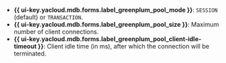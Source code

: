 
* **{{ ui-key.yacloud.mdb.forms.label_greenplum_pool_mode }}**: `SESSION` (default) or `TRANSACTION`.
* **{{ ui-key.yacloud.mdb.forms.label_greenplum_pool_size }}**: Maximum number of client connections.
* **{{ ui-key.yacloud.mdb.forms.label_greenplum_pool_client-idle-timeout }}**: Client idle time (in ms), after which the connection will be terminated.

